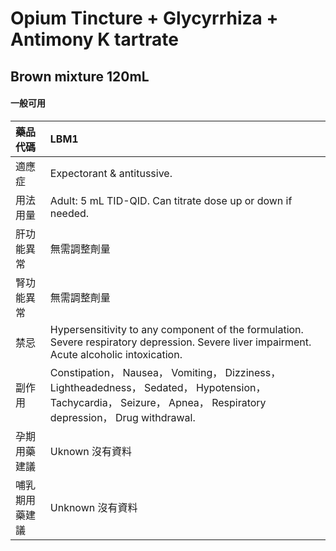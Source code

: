 # Opium Tincture + Glycyrrhiza + Antimony K tartrate

## Brown mixture 120mL

#### 一般可用

| 藥品代碼       | LBM1                                                                                                                                                               |
|:---------------|:-------------------------------------------------------------------------------------------------------------------------------------------------------------------|
| 適應症         | Expectorant & antitussive.                                                                                                                                         |
| 用法用量       | Adult: 5 mL TID-QID. Can titrate dose up or down if needed.                                                                                                        |
| 肝功能異常     | 無需調整劑量                                                                                                                                                       |
| 腎功能異常     | 無需調整劑量                                                                                                                                                       |
| 禁忌           | Hypersensitivity to any component of the formulation. Severe respiratory depression. Severe liver impairment. Acute alcoholic intoxication.                        |
| 副作用         | Constipation， Nausea， Vomiting， Dizziness， Lightheadedness， Sedated， Hypotension， Tachycardia， Seizure， Apnea， Respiratory depression， Drug withdrawal. |
| 孕期用藥建議   | Uknown 沒有資料                                                                                                                                                    |
| 哺乳期用藥建議 | Unknown 沒有資料                                                                                                                                                   |

